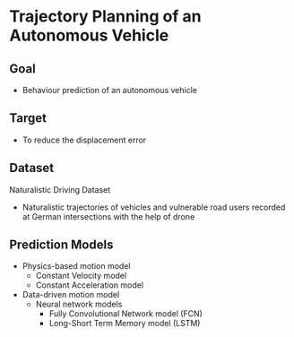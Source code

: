 # Trajectory Planning of an Autonomous Vehicle

## Goal
- Behaviour prediction of an autonomous vehicle

## Target
- To reduce the displacement error

## Dataset
Naturalistic Driving Dataset
- Naturalistic trajectories of vehicles and vulnerable road users recorded at German intersections with the help of drone

## Prediction Models
- Physics-based motion model
  - Constant Velocity model
  - Constant Acceleration model
- Data-driven motion model
  - Neural network models
     - Fully Convolutional Network model (FCN)
     - Long-Short Term Memory model (LSTM)

